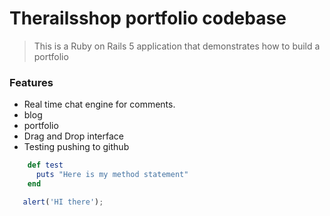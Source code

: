 # Therailsshop portfolio codebase

> This is a Ruby on Rails 5 application that demonstrates how to build a portfolio



### Features

- Real time chat engine for comments.
- blog
- portfolio
- Drag and Drop interface
- Testing pushing to github

```ruby
    def test
      puts "Here is my method statement"
    end
```
```javascript
   alert('HI there');
```   
